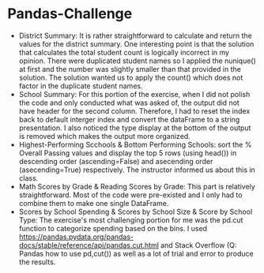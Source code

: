 # Pandas-Challenge

- District Summary: It is rather straightforward to calculate and return the values for the district summary. One interesting point is that the solution that calculates the total student count is logically incorrect in my opinion. There were duplicated student names so I applied the nunique() at first and the number was slightly smaller than that provided in the solution. The solution wanted us to apply the count() which does not factor in the duplicate student names.
- School Summary: For this portion of the exercise, when I did not polish the code and only conducted what was asked of, the output did not have header for the second column. Therefore, I had to reset the index back to default interger index and convert the dataFrame to a string presentation. I also noticed the type display at the bottom of the output is removed which makes the output more organized.
- Highest-Performing Scchools & Bottom Performing Schools: sort the % Overall Passing values and display the top 5 rows (using head()) in descending order (ascending=False) and asecending order (asecending=True) respectively. The instructor informed us about this in class.
- Math Scores by Grade & Reading Scores by Grade: This part is relatively straightforward. Most of the code were pre-existed and I only had to combine them to make one single DataFrame.
- Scores by School Spending & Scores by School Size & Score by School Type: The exercise's most challenging portion for me was the pd.cut function to categorize spending based on the bins. I used https://pandas.pydata.org/pandas-docs/stable/reference/api/pandas.cut.html and Stack Overflow (Q: Pandas how to use pd,cut()) as well as a lot of trial and error to produce the results.
